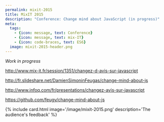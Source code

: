 ```yaml
---
permalink: mixit-2015
title: MixIT 2015
description: "Conference: Change mind about JavaScript (in progress)"
meta:
  tags:
    - {icon: message, text: Conference}
    - {icon: message, text: mix-IT}
    - {icon: code-braces, text: ES6}
  image: mixit-2015-header.png
---
```


*Work in progress*


http://www.mix-it.fr/session/1351/changez-d-avis-sur-javascript

http://fr.slideshare.net/DamienSimoninFeugas/change-mind-about-js

http://www.infoq.com/fr/presentations/changez-avis-sur-javascript

https://github.com/feugy/change-mind-about-js

{% include card.html image='/image/mixit-2015.png' description='The audience\'s feedback' %}
